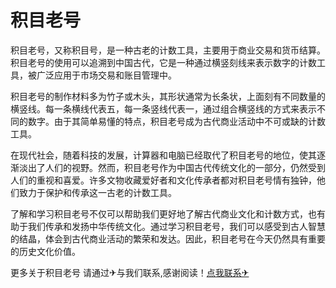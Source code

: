 # 积目老号

积目老号，又称积目号，是一种古老的计数工具，主要用于商业交易和货币结算。积目老号的使用可以追溯到中国古代，它是一种通过横竖刻线来表示数字的计数工具，被广泛应用于市场交易和账目管理中。

积目老号的制作材料多为竹子或木头，其形状通常为长条状，上面刻有不同数量的横竖线。每一条横线代表五，每一条竖线代表一，通过组合横竖线的方式来表示不同的数字。由于其简单易懂的特点，积目老号成为古代商业活动中不可或缺的计数工具。

在现代社会，随着科技的发展，计算器和电脑已经取代了积目老号的地位，使其逐渐淡出了人们的视野。然而，积目老号作为中国古代传统文化的一部分，仍然受到人们的重视和喜爱。许多文物收藏爱好者和文化传承者都对积目老号情有独钟，他们致力于保护和传承这一古老的计数工具。

了解和学习积目老号不仅可以帮助我们更好地了解古代商业文化和计数方式，也有助于我们传承和发扬中华传统文化。通过学习积目老号，我们可以感受到古人智慧的结晶，体会到古代商业活动的繁荣和发达。因此，积目老号在今天仍然具有重要的历史文化价值。

更多关于积目老号 请通过✈与我们联系,感谢阅读！[点我联系✈](https://m.k02.cc)